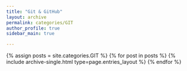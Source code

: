```yaml
---
title: "Git & GitHub"
layout: archive
permalink: categories/GIT
author_profile: true
sidebar_main: true

---
```


{% assign posts = site.categories.GIT %}
{% for post in posts %} {% include archive-single.html type=page.entries_layout %} {% endfor %}
